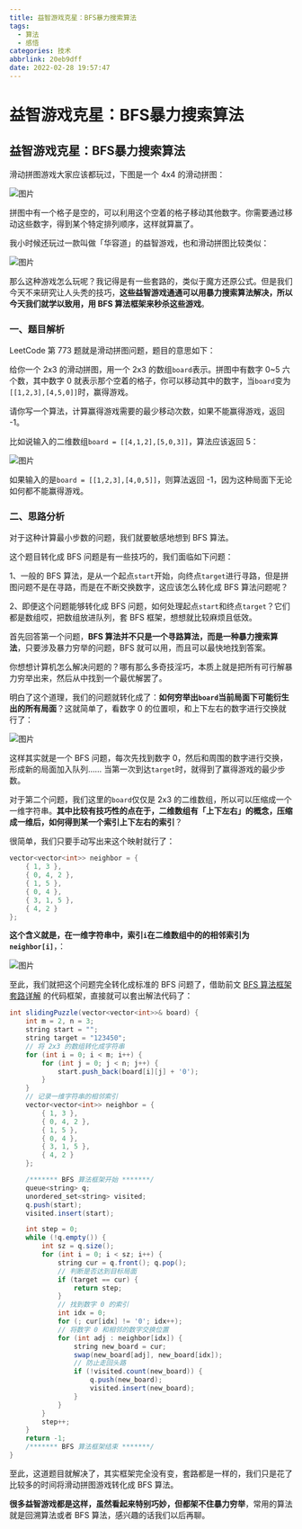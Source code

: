 ```yaml
---
title: 益智游戏克星：BFS暴力搜索算法
tags:
  - 算法
  - 感悟
categories: 技术
abbrlink: 20eb9dff
date: 2022-02-28 19:57:47
---
```

# 益智游戏克星：BFS暴力搜索算法

## 益智游戏克星：BFS暴力搜索算法



滑动拼图游戏大家应该都玩过，下图是一个 4x4 的滑动拼图：

![图片](https://cdn.jsdelivr.net/gh/swimminghao/picture@main/img/5zWwfF_20210507183108.png)

拼图中有一个格子是空的，可以利用这个空着的格子移动其他数字。你需要通过移动这些数字，得到某个特定排列顺序，这样就算赢了。

我小时候还玩过一款叫做「华容道」的益智游戏，也和滑动拼图比较类似：

![图片](https://cdn.jsdelivr.net/gh/swimminghao/picture@main/img/ueMqO0_20210507183151.png)

那么这种游戏怎么玩呢？我记得是有一些套路的，类似于魔方还原公式。但是我们今天不来研究让人头秃的技巧，**这些益智游戏通通可以用暴力搜索算法解决，所以今天我们就学以致用，用 BFS 算法框架来秒杀这些游戏**。

### 一、题目解析

LeetCode 第 773 题就是滑动拼图问题，题目的意思如下：

给你一个 2x3 的滑动拼图，用一个 2x3 的数组`board`表示。拼图中有数字 0~5 六个数，其中数字 0 就表示那个空着的格子，你可以移动其中的数字，当`board`变为`[[1,2,3],[4,5,0]]`时，赢得游戏。

请你写一个算法，计算赢得游戏需要的最少移动次数，如果不能赢得游戏，返回 -1。

比如说输入的二维数组`board = [[4,1,2],[5,0,3]]`，算法应该返回 5：

![图片](https://cdn.jsdelivr.net/gh/swimminghao/picture@main/img/DnxfJo_20210507183245.png)

如果输入的是`board = [[1,2,3],[4,0,5]]`，则算法返回 -1，因为这种局面下无论如何都不能赢得游戏。

### 二、思路分析

对于这种计算最小步数的问题，我们就要敏感地想到 BFS 算法。

这个题目转化成 BFS 问题是有一些技巧的，我们面临如下问题：

1、一般的 BFS 算法，是从一个起点`start`开始，向终点`target`进行寻路，但是拼图问题不是在寻路，而是在不断交换数字，这应该怎么转化成 BFS 算法问题呢？

2、即便这个问题能够转化成 BFS 问题，如何处理起点`start`和终点`target`？它们都是数组哎，把数组放进队列，套 BFS 框架，想想就比较麻烦且低效。

首先回答第一个问题，**BFS 算法并不只是一个寻路算法，而是一种暴力搜索算法**，只要涉及暴力穷举的问题，BFS 就可以用，而且可以最快地找到答案。

你想想计算机怎么解决问题的？哪有那么多奇技淫巧，本质上就是把所有可行解暴力穷举出来，然后从中找到一个最优解罢了。

明白了这个道理，我们的问题就转化成了：**如何穷举出`board`当前局面下可能衍生出的所有局面**？这就简单了，看数字 0 的位置呗，和上下左右的数字进行交换就行了：

![图片](https://cdn.jsdelivr.net/gh/swimminghao/picture@main/img/KoSRd4_20210507183301.png)

这样其实就是一个 BFS 问题，每次先找到数字 0，然后和周围的数字进行交换，形成新的局面加入队列…… 当第一次到达`target`时，就得到了赢得游戏的最少步数。

对于第二个问题，我们这里的`board`仅仅是 2x3 的二维数组，所以可以压缩成一个一维字符串。**其中比较有技巧性的点在于，二维数组有「上下左右」的概念，压缩成一维后，如何得到某一个索引上下左右的索引**？

很简单，我们只要手动写出来这个映射就行了：

```java
vector<vector<int>> neighbor = {
    { 1, 3 },
    { 0, 4, 2 },
    { 1, 5 },
    { 0, 4 },
    { 3, 1, 5 },
    { 4, 2 }
};
```

**这个含义就是，在一维字符串中，索引`i`在二维数组中的的相邻索引为`neighbor[i]`**，：

![图片](https://cdn.jsdelivr.net/gh/swimminghao/picture@main/img/CkiHlV_20210507183314.png)

至此，我们就把这个问题完全转化成标准的 BFS 问题了，借助前文 [BFS 算法框架套路详解](http://mp.weixin.qq.com/s?__biz=MzAxODQxMDM0Mw==&mid=2247485134&idx=1&sn=fd345f8a93dc4444bcc65c57bb46fc35&chksm=9bd7f8c6aca071d04c4d383f96f2b567ad44dc3e67d1c3926ec92d6a3bcc3273de138b36a0d9&scene=21#wechat_redirect) 的代码框架，直接就可以套出解法代码了：

```java
int slidingPuzzle(vector<vector<int>>& board) {
    int m = 2, n = 3;
    string start = "";
    string target = "123450";
    // 将 2x3 的数组转化成字符串
    for (int i = 0; i < m; i++) {
        for (int j = 0; j < n; j++) {
            start.push_back(board[i][j] + '0');
        }
    }
    // 记录一维字符串的相邻索引
    vector<vector<int>> neighbor = {
        { 1, 3 },
        { 0, 4, 2 },
        { 1, 5 },
        { 0, 4 },
        { 3, 1, 5 },
        { 4, 2 }
    };

    /******* BFS 算法框架开始 *******/
    queue<string> q;
    unordered_set<string> visited;
    q.push(start);
    visited.insert(start);

    int step = 0;
    while (!q.empty()) {
        int sz = q.size();
        for (int i = 0; i < sz; i++) {
            string cur = q.front(); q.pop();
            // 判断是否达到目标局面
            if (target == cur) {
                return step;
            }
            // 找到数字 0 的索引
            int idx = 0;
            for (; cur[idx] != '0'; idx++);
            // 将数字 0 和相邻的数字交换位置
            for (int adj : neighbor[idx]) {
                string new_board = cur;
                swap(new_board[adj], new_board[idx]);
                // 防止走回头路
                if (!visited.count(new_board)) {
                    q.push(new_board);
                    visited.insert(new_board);
                }
            }
        }
        step++;
    }
    return -1;
    /******* BFS 算法框架结束 *******/
}
```

至此，这道题目就解决了，其实框架完全没有变，套路都是一样的，我们只是花了比较多的时间将滑动拼图游戏转化成 BFS 算法。

**很多益智游戏都是这样，虽然看起来特别巧妙，但都架不住暴力穷举**，常用的算法就是回溯算法或者 BFS 算法，感兴趣的话我们以后再聊。